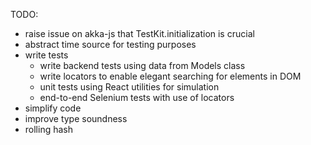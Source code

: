 TODO:
- raise issue on akka-js that TestKit.initialization is crucial
- abstract time source for testing purposes
- write tests
  - write backend tests using data from Models class
  - write locators to enable elegant searching for elements in DOM
  - unit tests using React utilities for simulation
  - end-to-end Selenium tests with use of locators
- simplify code
- improve type soundness
- rolling hash
